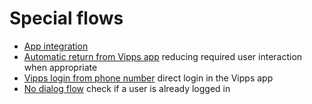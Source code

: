 <!-- START_METADATA
---
title: Introduction
sidebar_label: Special flows
sidebar_position: 40
pagination_prev: Null
pagination_next: Null
---
END_METADATA -->

# Special flows

- [App integration](app-integration.md)
- [Automatic return from Vipps app](automatic-return.md) reducing required user interaction when appropriate
- [Vipps login from phone number](phone-number-ciba-flows.md) direct login in the Vipps app
- [No dialog flow](no-dialog.md) check if a user is already logged in